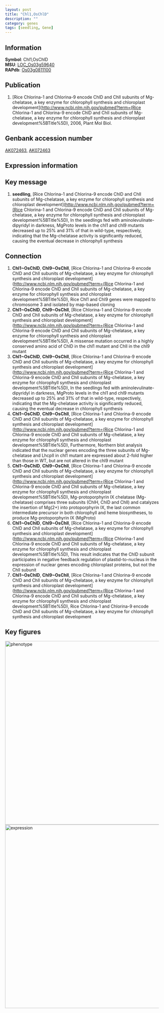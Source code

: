 ```yaml
---
layout: post
title: "Chl1,OsChlD"
description: ""
category: genes
tags: [seedling, Gene]
---
```


## Information
__Symbol__: Chl1,OsChlD  
__MSU__: [LOC_Os03g59640](http://rice.plantbiology.msu.edu/cgi-bin/ORF_infopage.cgi?orf=LOC_Os03g59640)  
__RAPdb__: [Os03g0811100](http://rapdb.dna.affrc.go.jp/viewer/gbrowse_details/irgsp1?name=Os03g0811100)  

## Publication
1. [Rice Chlorina-1 and Chlorina-9 encode ChlD and ChlI subunits of Mg-chelatase, a key enzyme for chlorophyll synthesis and chloroplast development](http://www.ncbi.nlm.nih.gov/pubmed?term=(Rice Chlorina-1 and Chlorina-9 encode ChlD and ChlI subunits of Mg-chelatase, a key enzyme for chlorophyll synthesis and chloroplast development%5BTitle%5D), 2006, Plant Mol Biol.

## Genbank accession number
[AK072463](http://www.ncbi.nlm.nih.gov/nuccore/AK072463), [AK072463](http://www.ncbi.nlm.nih.gov/nuccore/AK072463)

## Expression information

## Key message
1. __seedling__, [Rice Chlorina-1 and Chlorina-9 encode ChlD and ChlI subunits of Mg-chelatase, a key enzyme for chlorophyll synthesis and chloroplast development](http://www.ncbi.nlm.nih.gov/pubmed?term=(Rice Chlorina-1 and Chlorina-9 encode ChlD and ChlI subunits of Mg-chelatase, a key enzyme for chlorophyll synthesis and chloroplast development%5BTitle%5D),  In the seedlings fed with aminolevulinate-dipyridyl in darkness, MgProto levels in the chl1 and chl9 mutants decreased up to 25% and 31% of that in wild-type, respectively, indicating that the Mg-chelatase activity is significantly reduced, causing the eventual decrease in chlorophyll synthesis

## Connection
1. __Chl1~OsChlD__, __Chl9~OsChlI__, [Rice Chlorina-1 and Chlorina-9 encode ChlD and ChlI subunits of Mg-chelatase, a key enzyme for chlorophyll synthesis and chloroplast development](http://www.ncbi.nlm.nih.gov/pubmed?term=(Rice Chlorina-1 and Chlorina-9 encode ChlD and ChlI subunits of Mg-chelatase, a key enzyme for chlorophyll synthesis and chloroplast development%5BTitle%5D),  Rice Chl1 and Chl9 genes were mapped to chromosome 3 and isolated by map-based cloning
2. __Chl1~OsChlD__, __Chl9~OsChlI__, [Rice Chlorina-1 and Chlorina-9 encode ChlD and ChlI subunits of Mg-chelatase, a key enzyme for chlorophyll synthesis and chloroplast development](http://www.ncbi.nlm.nih.gov/pubmed?term=(Rice Chlorina-1 and Chlorina-9 encode ChlD and ChlI subunits of Mg-chelatase, a key enzyme for chlorophyll synthesis and chloroplast development%5BTitle%5D),  A missense mutation occurred in a highly conserved amino acid of ChlD in the chl1 mutant and ChlI in the chl9 mutant
3. __Chl1~OsChlD__, __Chl9~OsChlI__, [Rice Chlorina-1 and Chlorina-9 encode ChlD and ChlI subunits of Mg-chelatase, a key enzyme for chlorophyll synthesis and chloroplast development](http://www.ncbi.nlm.nih.gov/pubmed?term=(Rice Chlorina-1 and Chlorina-9 encode ChlD and ChlI subunits of Mg-chelatase, a key enzyme for chlorophyll synthesis and chloroplast development%5BTitle%5D),  In the seedlings fed with aminolevulinate-dipyridyl in darkness, MgProto levels in the chl1 and chl9 mutants decreased up to 25% and 31% of that in wild-type, respectively, indicating that the Mg-chelatase activity is significantly reduced, causing the eventual decrease in chlorophyll synthesis
4. __Chl1~OsChlD__, __Chl9~OsChlI__, [Rice Chlorina-1 and Chlorina-9 encode ChlD and ChlI subunits of Mg-chelatase, a key enzyme for chlorophyll synthesis and chloroplast development](http://www.ncbi.nlm.nih.gov/pubmed?term=(Rice Chlorina-1 and Chlorina-9 encode ChlD and ChlI subunits of Mg-chelatase, a key enzyme for chlorophyll synthesis and chloroplast development%5BTitle%5D),  Furthermore, Northern blot analysis indicated that the nuclear genes encoding the three subunits of Mg-chelatase and LhcpII in chl1 mutant are expressed about 2-fold higher than those in WT, but are not altered in the chl9 mutant
5. __Chl1~OsChlD__, __Chl9~OsChlI__, [Rice Chlorina-1 and Chlorina-9 encode ChlD and ChlI subunits of Mg-chelatase, a key enzyme for chlorophyll synthesis and chloroplast development](http://www.ncbi.nlm.nih.gov/pubmed?term=(Rice Chlorina-1 and Chlorina-9 encode ChlD and ChlI subunits of Mg-chelatase, a key enzyme for chlorophyll synthesis and chloroplast development%5BTitle%5D),  Mg-protoporphyrin IX chelatase (Mg-chelatase) comprises three subunits (ChlH, ChlD and ChlI) and catalyzes the insertion of Mg(2+) into protoporphyrin IX, the last common intermediate precursor in both chlorophyll and heme biosyntheses, to produce Mg-protoporphyrin IX (MgProto)
6. __Chl1~OsChlD__, __Chl9~OsChlI__, [Rice Chlorina-1 and Chlorina-9 encode ChlD and ChlI subunits of Mg-chelatase, a key enzyme for chlorophyll synthesis and chloroplast development](http://www.ncbi.nlm.nih.gov/pubmed?term=(Rice Chlorina-1 and Chlorina-9 encode ChlD and ChlI subunits of Mg-chelatase, a key enzyme for chlorophyll synthesis and chloroplast development%5BTitle%5D),  This result indicates that the ChlD subunit participates in negative feedback regulation of plastid-to-nucleus in the expression of nuclear genes encoding chloroplast proteins, but not the ChlI subunit
7. __Chl1~OsChlD__, __Chl9~OsChlI__, [Rice Chlorina-1 and Chlorina-9 encode ChlD and ChlI subunits of Mg-chelatase, a key enzyme for chlorophyll synthesis and chloroplast development](http://www.ncbi.nlm.nih.gov/pubmed?term=(Rice Chlorina-1 and Chlorina-9 encode ChlD and ChlI subunits of Mg-chelatase, a key enzyme for chlorophyll synthesis and chloroplast development%5BTitle%5D), Rice Chlorina-1 and Chlorina-9 encode ChlD and ChlI subunits of Mg-chelatase, a key enzyme for chlorophyll synthesis and chloroplast development

## Key figures
<img src="http://ricencode.github.io/images/OsChlD.pheno.png" alt="phenotype"  style="width: 600px;"/>

<img src="http://ricencode.github.io/images/OsChlD.exp.png" alt="expression"  style="width: 600px;"/>


